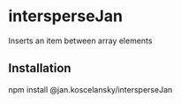 # intersperseJan

Inserts an item between array elements

## Installation

npm install @jan.koscelansky/intersperseJan